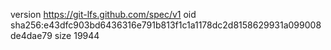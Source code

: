 version https://git-lfs.github.com/spec/v1
oid sha256:e43dfc903bd6436316e791b813f1c1a1178dc2d8158629931a099008de4dae79
size 19944
